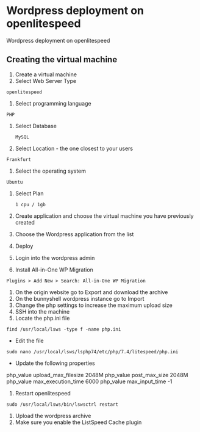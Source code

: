 # Wordpress deployment on openlitespeed

Wordpress deployment on openlitespeed

## Creating the virtual machine

1. Create a virtual machine
2. Select Web Server Type

```text
openlitespeed
```

1. Select programming language

```text
PHP
```

1. Select Database

   ```text
   MySQL
   ```

2. Select Location - the one closest to your users

```text
Frankfurt
```

1. Select the operating system

```text
Ubuntu
```

1. Select Plan

   ```text
   1 cpu / 1gb
   ```

2. Create application and choose the virtual machine you have previously created
3. Choose the Wordpress application from the list
4. Deploy
5. Login into the wordpress admin
6. Install All-in-One WP Migration

```text
Plugins > Add New > Search: All-in-One WP Migration
```

1. On the origin website go to Export and download the archive
2. On the bunnyshell wordpress instance go to Import
3. Change the php settings to increase the maximum upload size
4. SSH into the machine
5. Locate the php.ini file

```text
find /usr/local/lsws -type f -name php.ini
```

* Edit the file

```text
sudo nano /usr/local/lsws/lsphp74/etc/php/7.4/litespeed/php.ini
```

* Update the following properties

php\_value upload\_max\_filesize 2048M php\_value post\_max\_size 2048M php\_value max\_execution\_time 6000 php\_value max\_input\_time -1

1. Restart openlitespeed

```text
sudo /usr/local/lsws/bin/lswsctrl restart
```

1. Upload the wordpress archive
2. Make sure you enable the ListSpeed Cache plugin

